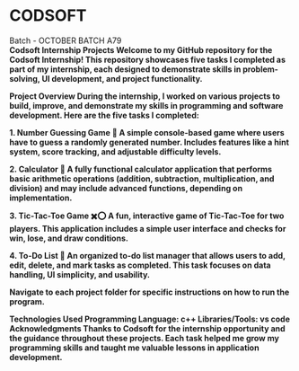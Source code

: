 # CODSOFT
Batch -  OCTOBER BATCH A79
 <br> <b> Codsoft Internship Projects <b>
Welcome to my GitHub repository for the Codsoft Internship! This repository showcases five tasks I completed as part of my internship, each designed to demonstrate skills in problem-solving, UI development, and project functionality.

<b>Project Overview<b>
During the internship, I worked on various projects to build, improve, and demonstrate my skills in programming and software development. Here are the five tasks I completed:

<b>1. Number Guessing Game 🎲<b>
A simple console-based game where users have to guess a randomly generated number. Includes features like a hint system, score tracking, and adjustable difficulty levels.

<b>2. Calculator 🧮<b>
A fully functional calculator application that performs basic arithmetic operations (addition, subtraction, multiplication, and division) and may include advanced functions, depending on implementation.

<b>3. Tic-Tac-Toe Game ✖️⭕<b>
A fun, interactive game of Tic-Tac-Toe for two players. This application includes a simple user interface and checks for win, lose, and draw conditions.

<b>4. To-Do List 📝<b>
An organized to-do list manager that allows users to add, edit, delete, and mark tasks as completed. This task focuses on data handling, UI simplicity, and usability.

Navigate to each project folder for specific instructions on how to run the program.

<b>Technologies Used<b>
Programming Language: c++
Libraries/Tools: vs code
Acknowledgments
Thanks to Codsoft for the internship opportunity and the guidance throughout these projects. Each task helped me grow my programming skills and taught me valuable lessons in application development.
